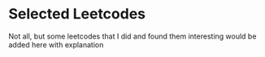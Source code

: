 # Selected Leetcodes
Not all, but some leetcodes that I did and found them interesting would be added here with explanation
